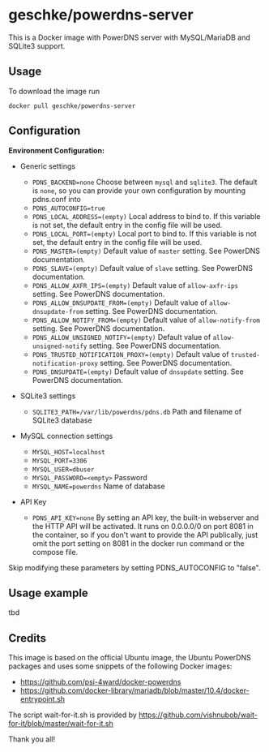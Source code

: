 # geschke/powerdns-server

This is a Docker image with PowerDNS server with MySQL/MariaDB and SQLite3 support.

## Usage

To download the image run

    docker pull geschke/powerdns-server

## Configuration

**Environment Configuration:**

* Generic settings

  * `PDNS_BACKEND=none` Choose between `mysql` and `sqlite3`. The default is `none`, so you can provide your own configuration by mounting pdns.conf into
  * `PDNS_AUTOCONFIG=true`
  * `PDNS_LOCAL_ADDRESS=(empty)` Local address to bind to. If this variable is not set, the default entry in the config file will be used.
  * `PDNS_LOCAL_PORT=(empty)` Local port to bind to. If this variable is not set, the default entry in the config file will be used.
  * `PDNS_MASTER=(empty)` Default value of `master` setting. See PowerDNS documentation.
  * `PDNS_SLAVE=(empty)` Default value of `slave` setting. See PowerDNS documentation.
  * `PDNS_ALLOW_AXFR_IPS=(empty)` Default value of `allow-axfr-ips` setting. See PowerDNS documentation.
  * `PDNS_ALLOW_DNSUPDATE_FROM=(empty)` Default value of `allow-dnsupdate-from` setting. See PowerDNS documentation.
  * `PDNS_ALLOW_NOTIFY_FROM=(empty)` Default value of `allow-notify-from` setting. See PowerDNS documentation.
  * `PDNS_ALLOW_UNSIGNED_NOTIFY=(empty)` Default value of `allow-unsigned-notify` setting. See PowerDNS documentation.
  * `PDNS_TRUSTED_NOTIFICATION_PROXY=(empty)` Default value of `trusted-notification-proxy` setting. See PowerDNS documentation.
  * `PDNS_DNSUPDATE=(empty)` Default value of `dnsupdate` setting. See PowerDNS documentation.

* SQLite3 settings

  * `SQLITE3_PATH=/var/lib/powerdns/pdns.db` Path and filename of SQLite3 database

* MySQL connection settings

  * `MYSQL_HOST=localhost`
  * `MYSQL_PORT=3306`
  * `MYSQL_USER=dbuser`
  * `MYSQL_PASSWORD=<empty>` Password
  * `MYSQL_NAME=powerdns` Name of database

* API Key

  * `PDNS_API_KEY=none` By setting an API key, the built-in webserver and the HTTP API  will be activated. It runs on 0.0.0.0/0 on port 8081 in the container, so if you don't want to provide the API publically, just omit the port setting on 8081 in the docker run command or the compose file.

Skip modifying these parameters by setting PDNS_AUTOCONFIG to "false".

## Usage example

tbd

## Credits

This image is based on the official Ubuntu image, the Ubuntu PowerDNS packages and uses
some snippets of the following Docker images:

* https://github.com/psi-4ward/docker-powerdns
* https://github.com/docker-library/mariadb/blob/master/10.4/docker-entrypoint.sh

The script wait-for-it.sh is provided by https://github.com/vishnubob/wait-for-it/blob/master/wait-for-it.sh 

Thank you all!
